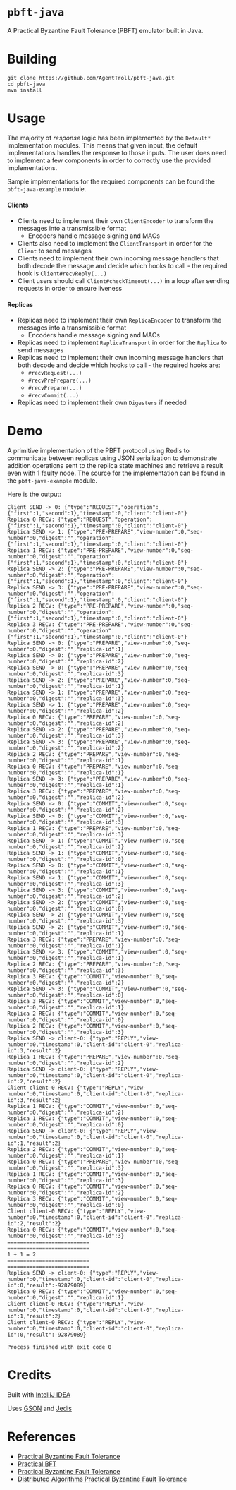 # `pbft-java`

A Practical Byzantine Fault Tolerance (PBFT) emulator built in Java.

# Building

``` shell
git clone https://github.com/AgentTroll/pbft-java.git
cd pbft-java
mvn install
```

# Usage

The majority of *response* logic has been implemented by
the `Default*` implementation modules. This means that
given input, the default implementations handles the
response to those inputs. The user does need  to implement
a few components in order to correctly use the provided
implementations.

Sample implementations for the required components can
be found the `pbft-java-example` module.

#### Clients

- Clients need to implement their own `ClientEncoder` to
transform the messages into a transmissible format
    - Encoders handle message signing and MACs
- Clients also need to implement the `ClientTransport` in
order for the `Client` to send messages
- Clients need to implement their own incoming message
handlers that both decode the message and decide which
hooks to call - the required hook is 
`Client#recvReply(...)`
- Client users should call `Client#checkTimeout(...)` in
a loop after sending requests in order to ensure liveness

#### Replicas

- Replicas need to implement their own `ReplicaEncoder` to
transform the messages into a transmissible format
    - Encoders handle message signing and MACs
- Replicas need to implement `ReplicaTransport` in order
for the `Replica` to send messages
- Replicas need to implement their own incoming message
handlers that both decode and decide which hooks to call -
the required hooks are:
  - `#recvRequest(...)`
  - `#recvPrePrepare(...)`
  - `#recvPrepare(...)`
  - `#recvCommit(...)`
- Replicas need to implement their own `Digesters` if
needed

# Demo

A primitive implementation of the PBFT protocol using Redis to
communicate between replicas using JSON serialization to demonstrate
addition operations sent to the replica state machines and retrieve
a result even with 1 faulty node. The source for the implementation
can be found in the `pbft-java-example` module.

Here is the output:

```
Client SEND -> 0: {"type":"REQUEST","operation":{"first":1,"second":1},"timestamp":0,"client":"client-0"}
Replica 0 RECV: {"type":"REQUEST","operation":{"first":1,"second":1},"timestamp":0,"client":"client-0"}
Replica SEND -> 1: {"type":"PRE-PREPARE","view-number":0,"seq-number":0,"digest":"","operation":{"first":1,"second":1},"timestamp":0,"client":"client-0"}
Replica 1 RECV: {"type":"PRE-PREPARE","view-number":0,"seq-number":0,"digest":"","operation":{"first":1,"second":1},"timestamp":0,"client":"client-0"}
Replica SEND -> 2: {"type":"PRE-PREPARE","view-number":0,"seq-number":0,"digest":"","operation":{"first":1,"second":1},"timestamp":0,"client":"client-0"}
Replica SEND -> 3: {"type":"PRE-PREPARE","view-number":0,"seq-number":0,"digest":"","operation":{"first":1,"second":1},"timestamp":0,"client":"client-0"}
Replica 2 RECV: {"type":"PRE-PREPARE","view-number":0,"seq-number":0,"digest":"","operation":{"first":1,"second":1},"timestamp":0,"client":"client-0"}
Replica 3 RECV: {"type":"PRE-PREPARE","view-number":0,"seq-number":0,"digest":"","operation":{"first":1,"second":1},"timestamp":0,"client":"client-0"}
Replica SEND -> 0: {"type":"PREPARE","view-number":0,"seq-number":0,"digest":"","replica-id":1}
Replica SEND -> 0: {"type":"PREPARE","view-number":0,"seq-number":0,"digest":"","replica-id":2}
Replica SEND -> 0: {"type":"PREPARE","view-number":0,"seq-number":0,"digest":"","replica-id":3}
Replica SEND -> 2: {"type":"PREPARE","view-number":0,"seq-number":0,"digest":"","replica-id":1}
Replica SEND -> 1: {"type":"PREPARE","view-number":0,"seq-number":0,"digest":"","replica-id":3}
Replica SEND -> 1: {"type":"PREPARE","view-number":0,"seq-number":0,"digest":"","replica-id":2}
Replica 0 RECV: {"type":"PREPARE","view-number":0,"seq-number":0,"digest":"","replica-id":2}
Replica SEND -> 2: {"type":"PREPARE","view-number":0,"seq-number":0,"digest":"","replica-id":3}
Replica SEND -> 3: {"type":"PREPARE","view-number":0,"seq-number":0,"digest":"","replica-id":2}
Replica 2 RECV: {"type":"PREPARE","view-number":0,"seq-number":0,"digest":"","replica-id":1}
Replica 0 RECV: {"type":"PREPARE","view-number":0,"seq-number":0,"digest":"","replica-id":1}
Replica SEND -> 3: {"type":"PREPARE","view-number":0,"seq-number":0,"digest":"","replica-id":1}
Replica 3 RECV: {"type":"PREPARE","view-number":0,"seq-number":0,"digest":"","replica-id":2}
Replica SEND -> 0: {"type":"COMMIT","view-number":0,"seq-number":0,"digest":"","replica-id":2}
Replica SEND -> 0: {"type":"COMMIT","view-number":0,"seq-number":0,"digest":"","replica-id":3}
Replica 1 RECV: {"type":"PREPARE","view-number":0,"seq-number":0,"digest":"","replica-id":3}
Replica SEND -> 1: {"type":"COMMIT","view-number":0,"seq-number":0,"digest":"","replica-id":2}
Replica SEND -> 1: {"type":"COMMIT","view-number":0,"seq-number":0,"digest":"","replica-id":0}
Replica SEND -> 0: {"type":"COMMIT","view-number":0,"seq-number":0,"digest":"","replica-id":1}
Replica SEND -> 1: {"type":"COMMIT","view-number":0,"seq-number":0,"digest":"","replica-id":3}
Replica SEND -> 3: {"type":"COMMIT","view-number":0,"seq-number":0,"digest":"","replica-id":2}
Replica SEND -> 2: {"type":"COMMIT","view-number":0,"seq-number":0,"digest":"","replica-id":0}
Replica SEND -> 2: {"type":"COMMIT","view-number":0,"seq-number":0,"digest":"","replica-id":3}
Replica SEND -> 2: {"type":"COMMIT","view-number":0,"seq-number":0,"digest":"","replica-id":1}
Replica 3 RECV: {"type":"PREPARE","view-number":0,"seq-number":0,"digest":"","replica-id":1}
Replica SEND -> 3: {"type":"COMMIT","view-number":0,"seq-number":0,"digest":"","replica-id":1}
Replica 2 RECV: {"type":"PREPARE","view-number":0,"seq-number":0,"digest":"","replica-id":3}
Replica 3 RECV: {"type":"COMMIT","view-number":0,"seq-number":0,"digest":"","replica-id":2}
Replica SEND -> 3: {"type":"COMMIT","view-number":0,"seq-number":0,"digest":"","replica-id":0}
Replica 3 RECV: {"type":"COMMIT","view-number":0,"seq-number":0,"digest":"","replica-id":1}
Replica 2 RECV: {"type":"COMMIT","view-number":0,"seq-number":0,"digest":"","replica-id":0}
Replica 2 RECV: {"type":"COMMIT","view-number":0,"seq-number":0,"digest":"","replica-id":3}
Replica SEND -> client-0: {"type":"REPLY","view-number":0,"timestamp":0,"client-id":"client-0","replica-id":3,"result":2}
Replica 1 RECV: {"type":"PREPARE","view-number":0,"seq-number":0,"digest":"","replica-id":2}
Replica SEND -> client-0: {"type":"REPLY","view-number":0,"timestamp":0,"client-id":"client-0","replica-id":2,"result":2}
Client client-0 RECV: {"type":"REPLY","view-number":0,"timestamp":0,"client-id":"client-0","replica-id":3,"result":2}
Replica 1 RECV: {"type":"COMMIT","view-number":0,"seq-number":0,"digest":"","replica-id":2}
Replica 1 RECV: {"type":"COMMIT","view-number":0,"seq-number":0,"digest":"","replica-id":0}
Replica SEND -> client-0: {"type":"REPLY","view-number":0,"timestamp":0,"client-id":"client-0","replica-id":1,"result":2}
Replica 2 RECV: {"type":"COMMIT","view-number":0,"seq-number":0,"digest":"","replica-id":1}
Replica 0 RECV: {"type":"PREPARE","view-number":0,"seq-number":0,"digest":"","replica-id":3}
Replica 1 RECV: {"type":"COMMIT","view-number":0,"seq-number":0,"digest":"","replica-id":3}
Replica 0 RECV: {"type":"COMMIT","view-number":0,"seq-number":0,"digest":"","replica-id":2}
Replica 3 RECV: {"type":"COMMIT","view-number":0,"seq-number":0,"digest":"","replica-id":0}
Client client-0 RECV: {"type":"REPLY","view-number":0,"timestamp":0,"client-id":"client-0","replica-id":2,"result":2}
Replica 0 RECV: {"type":"COMMIT","view-number":0,"seq-number":0,"digest":"","replica-id":3}
==========================
==========================
1 + 1 = 2
==========================
==========================
Replica SEND -> client-0: {"type":"REPLY","view-number":0,"timestamp":0,"client-id":"client-0","replica-id":0,"result":-92879089}
Replica 0 RECV: {"type":"COMMIT","view-number":0,"seq-number":0,"digest":"","replica-id":1}
Client client-0 RECV: {"type":"REPLY","view-number":0,"timestamp":0,"client-id":"client-0","replica-id":1,"result":2}
Client client-0 RECV: {"type":"REPLY","view-number":0,"timestamp":0,"client-id":"client-0","replica-id":0,"result":-92879089}

Process finished with exit code 0
```

# Credits

Built with [IntelliJ IDEA](https://www.jetbrains.com/idea/)

Uses [GSON](https://github.com/google/gson) and [Jedis](https://github.com/xetorthio/jedis)

# References

  - [Practical Byzantine Fault Tolerance](http://pmg.csail.mit.edu/papers/osdi99.pdf)
  - [Practical BFT](https://courses.cs.washington.edu/courses/csep552/13sp/lectures/10/pbft.pdf)
  - [Practical Byzantine Fault Tolerance](http://www.scs.stanford.edu/14au-cs244b/notes/pbft.txt)
  - [Distributed Algorithms Practical Byzantine Fault Tolerance](https://disi.unitn.it/~montreso/ds/handouts17/10-pbft.pdf)